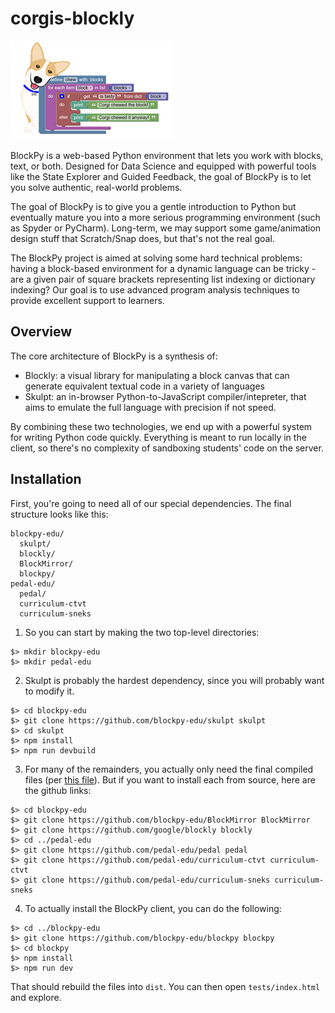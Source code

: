 corgis-blockly
==============

![CORGIS BlockPy](images/blockly-corgi-logo.png?raw=true "CORGIS BlockPy")

BlockPy is a web-based Python environment that lets you work with blocks, text, or both. Designed for Data Science and equipped with powerful tools like the State Explorer and Guided Feedback, the goal of BlockPy is to let you solve authentic, real-world problems.

The goal of BlockPy is to give you a gentle introduction to Python but eventually mature you into a more serious programming environment (such as Spyder or PyCharm). Long-term, we may support some game/animation design stuff that Scratch/Snap does, but that's not the real goal.

The BlockPy project is aimed at solving some hard technical problems: having a block-based environment for a dynamic language can be tricky - are a given pair of square brackets representing list indexing or dictionary indexing? Our goal is to use advanced program analysis techniques to provide excellent support to learners.

Overview
--------

The core architecture of BlockPy is a synthesis of:

* Blockly: a visual library for manipulating a block canvas that can generate equivalent textual code in a variety of languages
* Skulpt: an in-browser Python-to-JavaScript compiler/intepreter, that aims to emulate the full language with precision if not speed.

By combining these two technologies, we end up with a powerful system for writing Python code quickly. Everything is meant to run locally in the client, so there's no complexity of sandboxing students' code on the server.

Installation
------------

First, you're going to need all of our special dependencies. The final structure looks like this:

```
blockpy-edu/
  skulpt/
  blockly/
  BlockMirror/
  blockpy/
pedal-edu/
  pedal/
  curriculum-ctvt
  curriculum-sneks
```

1. So you can start by making the two top-level directories:

```shell
$> mkdir blockpy-edu
$> mkdir pedal-edu
```

2. Skulpt is probably the hardest dependency, since you will probably want to modify it.

```shell
$> cd blockpy-edu
$> git clone https://github.com/blockpy-edu/skulpt skulpt
$> cd skulpt
$> npm install
$> npm run devbuild
```

3. For many of the remainders, you actually only need the final compiled files (per [this file](https://github.com/blockpy-edu/blockpy/blob/master/tests/index.html#L51-L68)).
But if you want to install each from source, here are the github links:

```shell
$> cd blockpy-edu
$> git clone https://github.com/blockpy-edu/BlockMirror BlockMirror
$> git clone https://github.com/google/blockly blockly
$> cd ../pedal-edu
$> git clone https://github.com/pedal-edu/pedal pedal
$> git clone https://github.com/pedal-edu/curriculum-ctvt curriculum-ctvt
$> git clone https://github.com/pedal-edu/curriculum-sneks curriculum-sneks
```

4. To actually install the BlockPy client, you can do the following:

```
$> cd ../blockpy-edu
$> git clone https://github.com/blockpy-edu/blockpy blockpy
$> cd blockpy
$> npm install
$> npm run dev
```

That should rebuild the files into `dist`. You can then open `tests/index.html` and explore.
